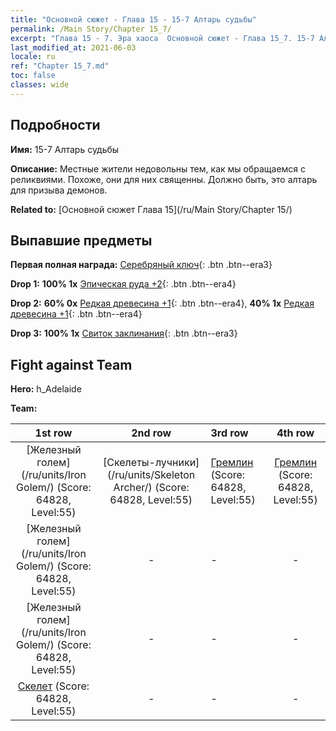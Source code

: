 ```yaml
---
title: "Основной сюжет - Глава 15 - 15-7 Алтарь судьбы"
permalink: /Main Story/Chapter 15_7/
excerpt: "Глава 15 - 7. Эра хаоса  Основной сюжет - Глава 15_7. 15-7 Алтарь судьбы"
last_modified_at: 2021-06-03
locale: ru
ref: "Chapter 15_7.md"
toc: false
classes: wide
---
```


## Подробности

 **Имя:** 15-7 Алтарь судьбы

 **Описание:** Местные жители недовольны тем, как мы обращаемся с реликвиями. Похоже, они для них священны. Должно быть, это алтарь для призыва демонов.

 **Related to:** [Основной сюжет Глава 15](/ru/Main Story/Chapter 15/)

## Выпавшие предметы

 **Первая полная награда:** [Серебряный ключ](/ItemsRU/con_693/){: .btn .btn--era3}

 **Drop 1:** **100% 1x** [Эпическая руда +2](/ItemsRU/mat_47/){: .btn .btn--era4}

 **Drop 2:** **60% 0x** [Редкая древесина +1](/ItemsRU/mat_41/){: .btn .btn--era4}, **40% 1x** [Редкая древесина +1](/ItemsRU/mat_41/){: .btn .btn--era4}

 **Drop 3:** **100% 1x** [Свиток заклинания](/ItemsRU/con_694/){: .btn .btn--era3}


## Fight against Team
 **Hero:** h_Adelaide

 **Team:**


  | 1st row | 2nd row | 3rd row | 4th row |
  |:----:|:----:|:----|:----:|
  | [Железный голем](/ru/units/Iron Golem/) (Score: 64828, Level:55)  | [Скелеты-лучники](/ru/units/Skeleton Archer/) (Score: 64828, Level:55)  | [Гремлин](/ru/units/Gremlin/) (Score: 64828, Level:55)  | [Гремлин](/ru/units/Gremlin/) (Score: 64828, Level:55)  |
  | [Железный голем](/ru/units/Iron Golem/) (Score: 64828, Level:55)  | - | - | - |
  | [Железный голем](/ru/units/Iron Golem/) (Score: 64828, Level:55)  | - | - | - |
  | [Скелет](/ru/units/Skeleton/) (Score: 64828, Level:55)  | - | - | - |



